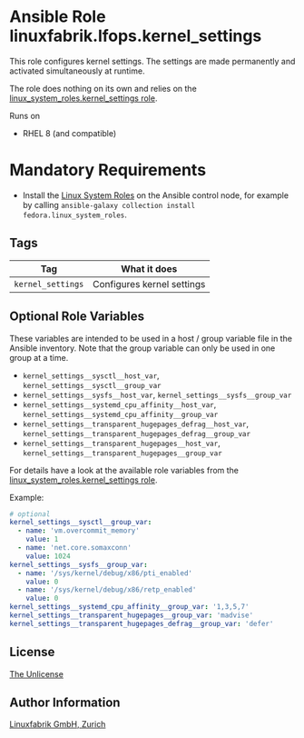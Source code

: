 # Ansible Role linuxfabrik.lfops.kernel_settings

This role configures kernel settings. The settings are made permanently and activated simultaneously at runtime.

The role does nothing on its own and relies on the [linux_system_roles.kernel_settings role](https://github.com/linux-system-roles/kernel_settings).

Runs on

* RHEL 8 (and compatible)


# Mandatory Requirements

* Install the [Linux System Roles](https://linux-system-roles.github.io/) on the Ansible control node, for example by calling `ansible-galaxy collection install fedora.linux_system_roles`.


## Tags

| Tag               | What it does               |
| ---               | ------------               |
| `kernel_settings` | Configures kernel settings |


## Optional Role Variables

These variables are intended to be used in a host / group variable file in the Ansible inventory. Note that the group variable can only be used in one group at a time.

* `kernel_settings__sysctl__host_var`, `kernel_settings__sysctl__group_var`
* `kernel_settings__sysfs__host_var`, `kernel_settings__sysfs__group_var`
* `kernel_settings__systemd_cpu_affinity__host_var`, `kernel_settings__systemd_cpu_affinity__group_var`
* `kernel_settings__transparent_hugepages_defrag__host_var`, `kernel_settings__transparent_hugepages_defrag__group_var`
* `kernel_settings__transparent_hugepages__host_var`, `kernel_settings__transparent_hugepages__group_var`

For details have a look at the available role variables from the [linux_system_roles.kernel_settings role](https://github.com/linux-system-roles/kernel_settings/blob/master/README.md).

Example:
```yaml
# optional
kernel_settings__sysctl__group_var:
  - name: 'vm.overcommit_memory'
    value: 1
  - name: 'net.core.somaxconn'
    value: 1024
kernel_settings__sysfs__group_var:
  - name: '/sys/kernel/debug/x86/pti_enabled'
    value: 0
  - name: '/sys/kernel/debug/x86/retp_enabled'
    value: 0
kernel_settings__systemd_cpu_affinity__group_var: '1,3,5,7'
kernel_settings__transparent_hugepages__group_var: 'madvise'
kernel_settings__transparent_hugepages_defrag__group_var: 'defer'
```


## License

[The Unlicense](https://unlicense.org/)


## Author Information

[Linuxfabrik GmbH, Zurich](https://www.linuxfabrik.ch)
